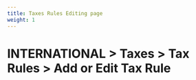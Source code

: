 ```yaml
---
title: Taxes Rules Editing page
weight: 1
---
```


# INTERNATIONAL > Taxes > Tax Rules > Add or Edit Tax Rule
